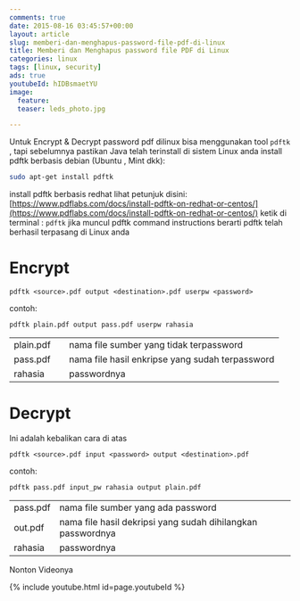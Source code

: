 ```yaml
---
comments: true
date: 2015-08-16 03:45:57+00:00
layout: article
slug: memberi-dan-menghapus-password-file-pdf-di-linux
title: Memberi dan Menghapus password file PDF di Linux
categories: linux
tags: [linux, security]
ads: true
youtubeId: hIDBsmaetYU
image:
  feature: 
  teaser: leds_photo.jpg

---
```


Untuk Encrypt & Decrypt password pdf dilinux bisa menggunakan tool `pdftk` , tapi sebelumnya pastikan Java telah terinstall di sistem Linux anda install pdftk berbasis debian (Ubuntu , Mint dkk):


```bash
sudo apt-get install pdftk
```


install pdftk berbasis redhat lihat petunjuk disini: [https://www.pdflabs.com/docs/install-pdftk-on-redhat-or-centos/](https://www.pdflabs.com/docs/install-pdftk-on-redhat-or-centos/) ketik di terminal : `pdftk` jika muncul pdftk command instructions berarti pdftk telah berhasil terpasang di Linux anda <!-- more -->



# Encrypt





    pdftk <source>.pdf output <destination>.pdf userpw <password>



contoh:



    pdftk plain.pdf output pass.pdf userpw rahasia




<table >

<tbody >
<tr >

<td >plain.pdf    
</td>

<td >nama file sumber yang tidak terpassword            
</td>
</tr>
<tr >

<td >pass.pdf    
</td>

<td >nama file hasil enkripse yang sudah terpassword
</td>
</tr>
<tr >

<td >rahasia      
</td>

<td >passwordnya                                                        
</td>
</tr>
</tbody>
</table>





# Decrypt



Ini adalah kebalikan cara di atas



    pdftk <source>.pdf input <password> output <destination>.pdf




contoh:



    pdftk pass.pdf input_pw rahasia output plain.pdf



<table >


<tbody >
<tr >

<td >pass.pdf
</td>

<td >nama file sumber yang ada password
</td>
</tr>
<tr >

<td >out.pdf
</td>

<td >nama file hasil dekripsi yang sudah dihilangkan passwordnya
</td>
</tr>
<tr >

<td >rahasia
</td>

<td >passwordnya
</td>
</tr>
</tbody>
</table>

Nonton Videonya

{% include youtube.html id=page.youtubeId %}
